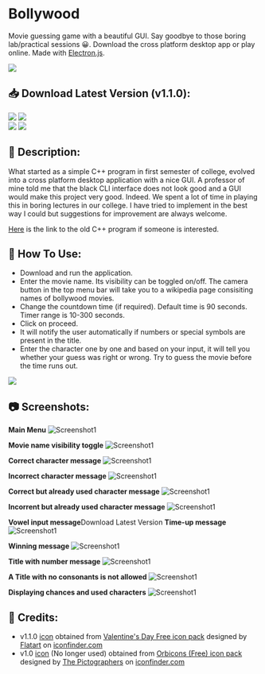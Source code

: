 # Bollywood

Movie guessing game with a beautiful GUI. Say goodbye to those boring lab/practical sessions 😀.
Download the cross platform desktop app or play online.
Made with [Electron.js](https://www.electronjs.org/ "Electron.js").

<a href="https://aadityajoshi151.github.io/Bollywood/" alt="Play Online">
        <img src="https://img.shields.io/badge/🌐 Play Online 🌐-45323?style=for-the-badge" /></a>

## 📥 Download Latest Version (v1.1.0):

<a href="https://github.com/Aadityajoshi151/Bollywood/releases/download/v1.1.0/Bollywood.v1.1.0.-.Windows.rar" alt="Download For Windows">
        <img src="https://img.shields.io/badge/Windows-0078D6?style=for-the-badge&logo=windows&logoColor=white" /></a>
<a href="https://www.mediafire.com/file/gyb2pfnm7uy09y4/Bollywood_v1.1.0_-_Windows.rar/file" alt="Windows Mirror Link">
        <img src="https://img.shields.io/badge/Windows (Mirror)-0078D6?style=for-the-badge&logo=windows&logoColor=white" /></a>
<br>
<a href="https://github.com/Aadityajoshi151/Bollywood/releases/download/v1.1.0/Bollywood.v1.1.0.-.Linux.zip" alt="Download For Linux">
        <img src="https://img.shields.io/badge/Linux-FCC624?style=for-the-badge&logo=linux&logoColor=black" /></a>
<a href="https://www.mediafire.com/file/3tcu5wsze4tr2be/Bollywood_v1.1.0_-_Linux.zip/file" alt="Linux Mirror Link">
        <img src="https://img.shields.io/badge/Linux (Mirror)-FCC624?style=for-the-badge&logo=linux&logoColor=black" /></a>

## 📝 Description:

What started as a simple C++ program in first semester of college, evolved into a cross platform desktop application with a nice GUI. A professor of mine told me that the black CLI interface does not look good and a GUI would make this project very good. Indeed.
We spent a lot of time in playing this in boring lectures in our college.
I have tried to implement in the best way I could but suggestions for improvement are always welcome.

[Here](https://github.com/Aadityajoshi151/Bollywood-CPP "Here") is the link to the old C++ program if someone is interested.

## 📜 How To Use:

- Download and run the application.
- Enter the movie name. Its visibility can be toggled on/off. The camera button in the top menu bar will take you to a wikipedia page consisiting names of bollywood movies.
- Change the countdown time (if required).
  Default time is 90 seconds.
  Timer range is 10-300 seconds.
- Click on proceed.
- It will notify the user automatically if numbers or special symbols are present in the title.
- Enter the character one by one and based on your input, it will tell you whether your guess was right or wrong. Try to guess the movie before the time runs out.

<a href="https://www.youtube.com/watch?v=6DMQYRhATLY" alt="Watch Tutorial">
        <img src="https://img.shields.io/badge/Watch Demo-FF0000?style=for-the-badge&logo=youtube&logoColor=white" /></a>

## 📷 Screenshots:

**Main Menu**
![Screenshot1](screenshots/1.png)

**Movie name visibility toggle**
![Screenshot1](screenshots/2.png)

**Correct character message**
![Screenshot1](screenshots/3.png)

**Incorrect character message**
![Screenshot1](screenshots/4.png)

**Correct but already used character message**
![Screenshot1](screenshots/5.png)

**Incorrent but already used character message**
![Screenshot1](screenshots/6.png)

**Vowel input message**Download Latest Version
**Time-up message**
![Screenshot1](screenshots/8.png)

**Winning message**
![Screenshot1](screenshots/9.png)

**Title with number message**
![Screenshot1](screenshots/10.png)

**A Title with no consonants is not allowed**
![Screenshot1](screenshots/11.png)

**Displaying chances and used characters**
![Screenshot1](screenshots/12.png)

## 🙏 Credits:

- v1.1.0 [icon](https://www.iconfinder.com/icons/4171340/camera_day_love_movie_valentine_valentines_video_icon "icon") obtained from [Valentine's Day Free icon pack](https://www.iconfinder.com/iconsets/valentine-day-16 "Valentine's Day Free icon pack") designed by [Flatart](https://www.iconfinder.com/Flatart "Flatart") on [iconfinder.com](https://www.iconfinder.com/ "iconfinder.com")
- v1.0 [icon](https://www.iconfinder.com/icons/667356/camera_film_movie_shoot_vintage_icon "icon") (No longer used) obtained from [Orbicons (Free) icon pack](https://www.iconfinder.com/iconsets/ballicons-reloaded-free "Orbicons (Free) icon pack") designed by [The Pictographers](https://www.iconfinder.com/bluewolfski "The Pictographers") on [iconfinder.com](https://www.iconfinder.com/ "iconfinder.com")
